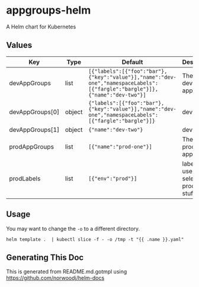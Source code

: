 # appgroups-helm

A Helm chart for Kubernetes

## Values

| Key | Type | Default | Description |
|-----|------|---------|-------------|
| devAppGroups | list | `[{"labels":[{"foo":"bar"},{"key":"value"}],"name":"dev-one","namespaceLabels":[{"fargle":"bargle"}]},{"name":"dev-two"}]` | The list of dev appGroups |
| devAppGroups[0] | object | `{"labels":[{"foo":"bar"},{"key":"value"}],"name":"dev-one","namespaceLabels":[{"fargle":"bargle"}]}` | dev-one |
| devAppGroups[1] | object | `{"name":"dev-two"}` | dev-two |
| prodAppGroups | list | `[{"name":"prod-one"}]` | The list of prod appGroups |
| prodLabels | list | `[{"env":"prod"}]` | labels to use when selecting production stuff |

## Usage

You may want to change the `-o` to a different directory.

`helm template .  | kubectl slice -f - -o /tmp -t "{{ .name }}.yaml"`

## Generating This Doc

This is generated from README.md.gotmpl using https://github.com/norwoodj/helm-docs

